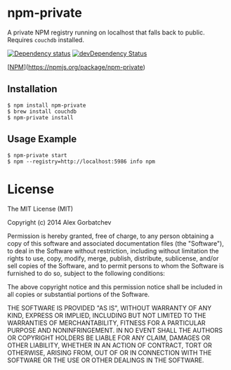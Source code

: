 # npm-private

A private NPM registry running on localhost that falls back to public. Requires `couchdb` installed.

[![Dependency status](https://david-dm.org/alexgorbatchev/npm-private.png)](https://david-dm.org/alexgorbatchev/npm-private)
[![devDependency Status](https://david-dm.org/alexgorbatchev/npm-private/dev-status.png)](https://david-dm.org/alexgorbatchev/generator-coffee-module#info=devDependencies)

[[NPM](https://nodei.co/npm/generator-coffee-module.png?downloads=true)](https://npmjs.org/package/npm-private)

## Installation

    $ npm install npm-private
    $ brew install couchdb
    $ npm-private install

## Usage Example

    $ npm-private start
    $ npm --registry=http://localhost:5986 info npm

# License

The MIT License (MIT)

Copyright (c) 2014 Alex Gorbatchev

Permission is hereby granted, free of charge, to any person obtaining a copy
of this software and associated documentation files (the "Software"), to deal
in the Software without restriction, including without limitation the rights
to use, copy, modify, merge, publish, distribute, sublicense, and/or sell
copies of the Software, and to permit persons to whom the Software is
furnished to do so, subject to the following conditions:

The above copyright notice and this permission notice shall be included in
all copies or substantial portions of the Software.

THE SOFTWARE IS PROVIDED "AS IS", WITHOUT WARRANTY OF ANY KIND, EXPRESS OR
IMPLIED, INCLUDING BUT NOT LIMITED TO THE WARRANTIES OF MERCHANTABILITY,
FITNESS FOR A PARTICULAR PURPOSE AND NONINFRINGEMENT. IN NO EVENT SHALL THE
AUTHORS OR COPYRIGHT HOLDERS BE LIABLE FOR ANY CLAIM, DAMAGES OR OTHER
LIABILITY, WHETHER IN AN ACTION OF CONTRACT, TORT OR OTHERWISE, ARISING FROM,
OUT OF OR IN CONNECTION WITH THE SOFTWARE OR THE USE OR OTHER DEALINGS IN
THE SOFTWARE.
